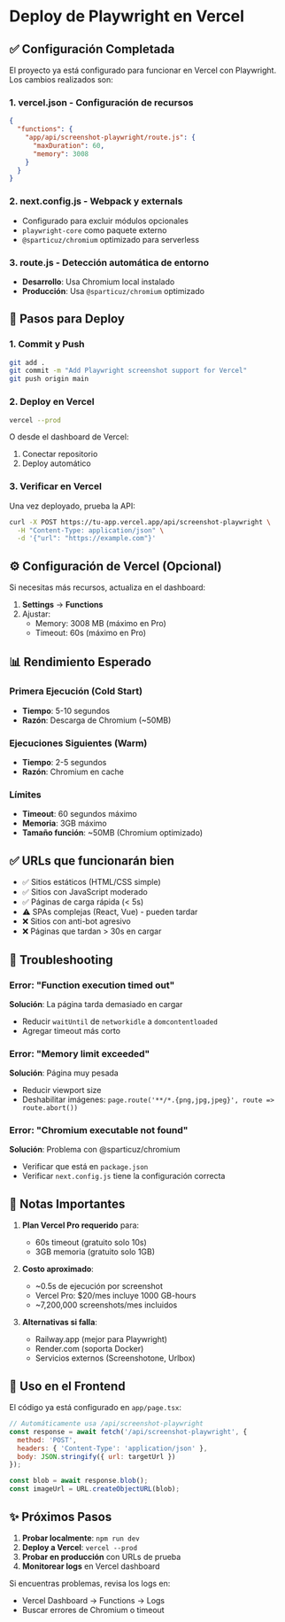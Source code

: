 # Deploy de Playwright en Vercel

## ✅ Configuración Completada

El proyecto ya está configurado para funcionar en Vercel con Playwright. Los cambios realizados son:

### 1. **vercel.json** - Configuración de recursos
```json
{
  "functions": {
    "app/api/screenshot-playwright/route.js": {
      "maxDuration": 60,
      "memory": 3008
    }
  }
}
```

### 2. **next.config.js** - Webpack y externals
- Configurado para excluir módulos opcionales
- `playwright-core` como paquete externo
- `@sparticuz/chromium` optimizado para serverless

### 3. **route.js** - Detección automática de entorno
- **Desarrollo**: Usa Chromium local instalado
- **Producción**: Usa `@sparticuz/chromium` optimizado

## 🚀 Pasos para Deploy

### 1. Commit y Push
```bash
git add .
git commit -m "Add Playwright screenshot support for Vercel"
git push origin main
```

### 2. Deploy en Vercel
```bash
vercel --prod
```

O desde el dashboard de Vercel:
1. Conectar repositorio
2. Deploy automático

### 3. Verificar en Vercel
Una vez deployado, prueba la API:
```bash
curl -X POST https://tu-app.vercel.app/api/screenshot-playwright \
  -H "Content-Type: application/json" \
  -d '{"url": "https://example.com"}'
```

## ⚙️ Configuración de Vercel (Opcional)

Si necesitas más recursos, actualiza en el dashboard:

1. **Settings** → **Functions**
2. Ajustar:
   - Memory: 3008 MB (máximo en Pro)
   - Timeout: 60s (máximo en Pro)

## 📊 Rendimiento Esperado

### Primera Ejecución (Cold Start)
- **Tiempo**: 5-10 segundos
- **Razón**: Descarga de Chromium (~50MB)

### Ejecuciones Siguientes (Warm)
- **Tiempo**: 2-5 segundos
- **Razón**: Chromium en cache

### Límites
- **Timeout**: 60 segundos máximo
- **Memoria**: 3GB máximo
- **Tamaño función**: ~50MB (Chromium optimizado)

## ✅ URLs que funcionarán bien

- ✅ Sitios estáticos (HTML/CSS simple)
- ✅ Sitios con JavaScript moderado
- ✅ Páginas de carga rápida (< 5s)
- ⚠️ SPAs complejas (React, Vue) - pueden tardar
- ❌ Sitios con anti-bot agresivo
- ❌ Páginas que tardan > 30s en cargar

## 🐛 Troubleshooting

### Error: "Function execution timed out"
**Solución**: La página tarda demasiado en cargar
- Reducir `waitUntil` de `networkidle` a `domcontentloaded`
- Agregar timeout más corto

### Error: "Memory limit exceeded"
**Solución**: Página muy pesada
- Reducir viewport size
- Deshabilitar imágenes: `page.route('**/*.{png,jpg,jpeg}', route => route.abort())`

### Error: "Chromium executable not found"
**Solución**: Problema con @sparticuz/chromium
- Verificar que está en `package.json`
- Verificar `next.config.js` tiene la configuración correcta

## 📝 Notas Importantes

1. **Plan Vercel Pro requerido** para:
   - 60s timeout (gratuito solo 10s)
   - 3GB memoria (gratuito solo 1GB)

2. **Costo aproximado**:
   - ~0.5s de ejecución por screenshot
   - Vercel Pro: $20/mes incluye 1000 GB-hours
   - ~7,200,000 screenshots/mes incluidos

3. **Alternativas si falla**:
   - Railway.app (mejor para Playwright)
   - Render.com (soporta Docker)
   - Servicios externos (Screenshotone, Urlbox)

## 🎯 Uso en el Frontend

El código ya está configurado en `app/page.tsx`:

```javascript
// Automáticamente usa /api/screenshot-playwright
const response = await fetch('/api/screenshot-playwright', {
  method: 'POST',
  headers: { 'Content-Type': 'application/json' },
  body: JSON.stringify({ url: targetUrl })
});

const blob = await response.blob();
const imageUrl = URL.createObjectURL(blob);
```

## ✨ Próximos Pasos

1. **Probar localmente**: `npm run dev`
2. **Deploy a Vercel**: `vercel --prod`
3. **Probar en producción** con URLs de prueba
4. **Monitorear logs** en Vercel dashboard

Si encuentras problemas, revisa los logs en:
- Vercel Dashboard → Functions → Logs
- Buscar errores de Chromium o timeout

